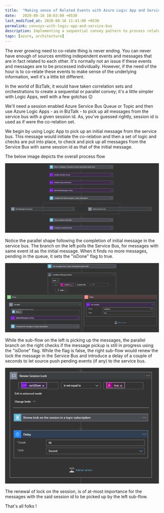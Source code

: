 ```yaml
---
title:  "Making sense of Related Events with Azure Logic App and Service Bus"
date:   2020-08-16 10:03:00 +0530
last_modified_at: 2020-08-16 11:41:00 +0530
permalink: convoys-with-logic-app-and-service-bus
description: Implementing a sequential convey pattern to process related messages using Azure Logic Apps and Service Bus
tags: [azure, architecture]
---
```


The ever growing need to co-relate thing is never ending. You can never have enough of sources emitting independent events and messages that are in fact related to each other. It's normally not an issue if these events and messages are to be processed individually. However, if the need of the hour is to co-relate these events to make sense of the underlying information, well it's a little bit different.

In the world of BizTalk, it would have taken correlation sets and orchestrations to create a sequential or parallel  convey; it's a little simpler with Logic Apps, well with a few gotchas 😉

We'll need a session enabled Azure Service Bus Queue or Topic and then use Azure Logic Apps - as in BizTalk - to pick up all messages from the service bus with a given session id. As, you've guessed rightly, session id is used as if were the co-relation set.

We begin by using Logic App to pick up an initial message from the service bus. This message would initiate the co-relation and then a set of logic and checks are put into place, to check and pick up all messages from the Service Bus with same session id as that of the initial message.

The below image depicts the overall process flow

![logic-app-flow-overview](logic-app-flow-overview.PNG)

Notice the parallel shape following the completion of initial message in the service bus. The branch on the left polls the Service Bus, for messages with same event id as the initial message. When it finds no more messages, pending in the queue, it sets the "isDone" flag to true.

![logic-app-sub-flow-pick-messages](logic-app-sub-flow-pick-messages.PNG)

While the sub-flow on the left is picking up the messages, the parallel branch on the right checks if the message pickup is still in progress using the "isDone" flag. While the flag is false, the right sub-flow would renew the lock the message in the Service Bus and introduce a delay of a couple of seconds to let source push pending events (if any) to the service bus.

![logic-app-sub-flow-renew-lock](logic-app-sub-flow-renew-lock.PNG)

The renewal of lock on the session, is of at-most importance for the messages with the said session id  to be picked up by the left sub-flow.

That's all folks !
